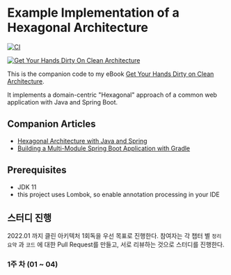 # Example Implementation of a Hexagonal Architecture

[![CI](https://github.com/thombergs/buckpal/actions/workflows/ci.yml/badge.svg)](https://github.com/thombergs/buckpal/actions/workflows/ci.yml)

[![Get Your Hands Dirty On Clean Architecture](https://reflectoring.io/assets/img/get-your-hands-dirty-260x336.png)](https://reflectoring.io/book)

This is the companion code to my eBook [Get Your Hands Dirty on Clean Architecture](https://leanpub.com/get-your-hands-dirty-on-clean-architecture).

It implements a domain-centric "Hexagonal" approach of a common web application with Java and Spring Boot. 

## Companion Articles

* [Hexagonal Architecture with Java and Spring](https://reflectoring.io/spring-hexagonal/)
* [Building a Multi-Module Spring Boot Application with Gradle](https://reflectoring.io/spring-boot-gradle-multi-module/)

## Prerequisites

* JDK 11
* this project uses Lombok, so enable annotation processing in your IDE


## 스터디 진행

2022.01 까지 클린 아키텍처 1회독을 우선 목표로 진행한다.
참여자는 각 챕터 별 `정리 요약` 과 `코드` 에 대한 Pull Request를 만들고, 서로 리뷰하는 것으로 스터디를 진행한다.

### 1주 차 (01 ~ 04) 
